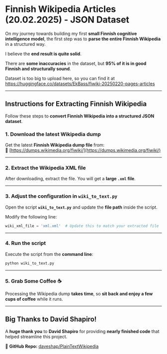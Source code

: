 # **Finnish Wikipedia Articles (20.02.2025) - JSON Dataset**  

On my journey towards building my first **small Finnish cognitive intelligence model**, the first step was to **parse the entire Finnish Wikipedia** in a structured way.  

I believe the **end result is quite solid**.  

There are **some inaccuracies** in the dataset, but **95% of it is in good Finnish and structurally sound**. 

Dataset is too big to upload here, so you can find it at https://huggingface.co/datasets/EkBass/fiwiki-20250220-pages-articles

---

## **Instructions for Extracting Finnish Wikipedia**
Follow these steps to **convert Finnish Wikipedia into a structured JSON dataset**.

### **1. Download the latest Wikipedia dump**
Get the latest **Finnish Wikipedia dump file** from:  
🔗 [https://dumps.wikimedia.org/fiwiki/](https://dumps.wikimedia.org/fiwiki/)  

---

### **2. Extract the Wikipedia XML file**
After downloading, extract the file. You will get a **large `.xml` file**.  

---

### **3. Adjust the configuration in `wiki_to_text.py`**
Open the script **`wiki_to_text.py`** and update the **file path** inside the script.

Modify the following line:  

```python
wiki_xml_file = 'xml.xml'  # Update this to match your extracted file
```

---

### **4. Run the script**
Execute the script from the **command line**:  

```bash
python wiki_to_text.py
```

---

### **5. Grab Some Coffee ☕**
Processing the Wikipedia dump **takes time**, so **sit back and enjoy a few cups of coffee** while it runs.  


---

## **Big Thanks to David Shapiro!**
A **huge thank you** to **David Shapiro** for providing **nearly finished code** that helped streamline this project.  

🔗 **GitHub Repo:** [daveshap/PlainTextWikipedia](https://github.com/daveshap/PlainTextWikipedia) 
